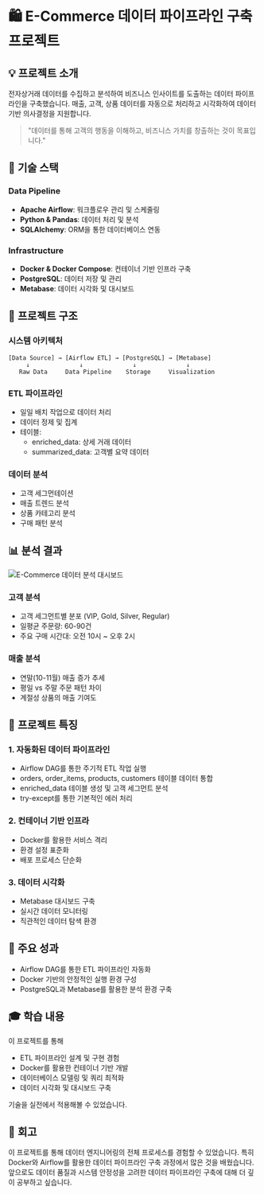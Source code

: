 # 🛍 E-Commerce 데이터 파이프라인 구축 프로젝트

## 💡 프로젝트 소개

전자상거래 데이터를 수집하고 분석하여 비즈니스 인사이트를 도출하는 데이터 파이프라인을 구축했습니다.
매출, 고객, 상품 데이터를 자동으로 처리하고 시각화하여 데이터 기반 의사결정을 지원합니다.

> "데이터를 통해 고객의 행동을 이해하고, 비즈니스 가치를 창출하는 것이 목표입니다."

## 🔧 기술 스택

### Data Pipeline
- **Apache Airflow**: 워크플로우 관리 및 스케줄링
- **Python & Pandas**: 데이터 처리 및 분석
- **SQLAlchemy**: ORM을 통한 데이터베이스 연동

### Infrastructure
- **Docker & Docker Compose**: 컨테이너 기반 인프라 구축
- **PostgreSQL**: 데이터 저장 및 관리
- **Metabase**: 데이터 시각화 및 대시보드

## 🎯 프로젝트 구조

### **시스템 아키텍처**

```
[Data Source] → [Airflow ETL] → [PostgreSQL] → [Metabase]
     ↓              ↓              ↓              ↓
   Raw Data     Data Pipeline    Storage     Visualization
```

### ETL 파이프라인
- 일일 배치 작업으로 데이터 처리
- 데이터 정제 및 집계
- 테이블:
  - enriched_data: 상세 거래 데이터
  - summarized_data: 고객별 요약 데이터

### 데이터 분석
- 고객 세그먼테이션
- 매출 트렌드 분석
- 상품 카테고리 분석
- 구매 패턴 분석

## 📊 분석 결과

![E-Commerce 데이터 분석 대시보드](https://github.com/user-attachments/assets/b43a4aa5-14b0-4ff6-99f8-bf9d5986ca2d)

### 고객 분석
- 고객 세그먼트별 분포 (VIP, Gold, Silver, Regular)
- 일평균 주문량: 60-90건
- 주요 구매 시간대: 오전 10시 ~ 오후 2시

### 매출 분석
- 연말(10-11월) 매출 증가 추세
- 평일 vs 주말 주문 패턴 차이
- 계절성 상품의 매출 기여도

## 🌟 프로젝트 특징

### 1. 자동화된 데이터 파이프라인
- Airflow DAG를 통한 주기적 ETL 작업 실행
- orders, order_items, products, customers 테이블 데이터 통합
- enriched_data 테이블 생성 및 고객 세그먼트 분석
- try-except를 통한 기본적인 에러 처리

### 2. 컨테이너 기반 인프라
- Docker를 활용한 서비스 격리
- 환경 설정 표준화
- 배포 프로세스 단순화

### 3. 데이터 시각화
- Metabase 대시보드 구축
- 실시간 데이터 모니터링
- 직관적인 데이터 탐색 환경

## 🚀 주요 성과

- Airflow DAG를 통한 ETL 파이프라인 자동화
- Docker 기반의 안정적인 실행 환경 구성
- PostgreSQL과 Metabase를 활용한 분석 환경 구축

## 🎓 학습 내용

이 프로젝트를 통해
- ETL 파이프라인 설계 및 구현 경험
- Docker를 활용한 컨테이너 기반 개발
- 데이터베이스 모델링 및 쿼리 최적화
- 데이터 시각화 및 대시보드 구축

기술을 실전에서 적용해볼 수 있었습니다.

## 📝 회고

이 프로젝트를 통해 데이터 엔지니어링의 전체 프로세스를 경험할 수 있었습니다. 특히 Docker와 Airflow를 활용한 데이터 파이프라인 구축 과정에서 많은 것을 배웠습니다. 앞으로도 데이터 품질과 시스템 안정성을 고려한 데이터 파이프라인 구축에 대해 더 깊이 공부하고 싶습니다.
